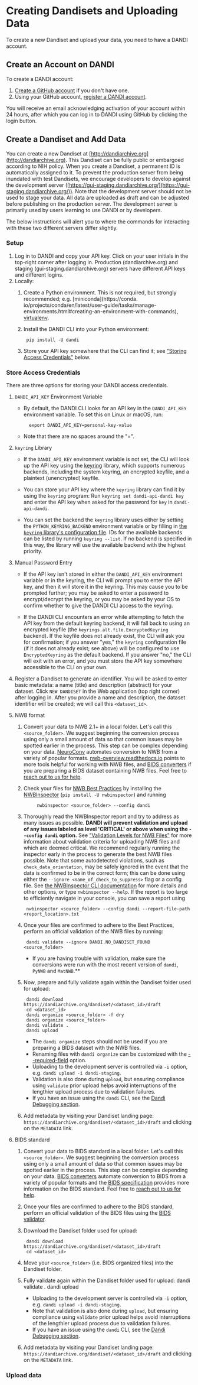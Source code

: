 # Creating Dandisets and Uploading Data

To create a new Dandiset and upload your data, you need to have a DANDI account.

## Create an Account on DANDI

To create a DANDI account:

1. [Create a GitHub account](https://github.com/) if you don't have one.
2. Using your GitHub account, [register a DANDI account](https://gui.dandiarchive.org/#/user/register).

You will receive an email acknowledging activation of your account within 24
hours, after which you can log in to DANDI using GitHub by clicking the login
button.

## Create a Dandiset and Add Data

You can create a new Dandiset at [http://dandiarchive.org](http://dandiarchive.org). This Dandiset can be fully 
public or embargoed 
according to NIH policy.
When you create a Dandiset, a permanent ID is automatically assigned to it.
To prevent the production server from being inundated with test Dandisets, we encourage developers to develop 
against the development server ([https://gui-staging.dandiarchive.org/](https://gui-staging.dandiarchive.org/)). Note 
that the development server
should not be used to stage your data. All data are uploaded as draft and can be adjusted before publishing on
the production server. The development server is primarily used by users learning to use DANDI or by developers.

The below instructions will alert you to where the commands for interacting with these 
two different servers differ slightly. 

### **Setup**

1. Log in to DANDI and copy your API key. Click on your user initials in the
    top-right corner after logging in. Production (dandiarchive.org) and staging (gui-staging.dandiarchive.org) servers 
      have different API keys and different logins.
1. Locally:
    1. Create a Python environment. This is not required, but strongly recommended; e.g. [miniconda](https://conda.
          io/projects/conda/en/latest/user-guide/tasks/manage-environments.html#creating-an-environment-with-commands),
         [virtualenv](https://docs.python.org/3/library/venv.html).
    2. Install the DANDI CLI into your Python environment:

            pip install -U dandi

    3. Store your API key somewhere that the CLI can find it; see ["Storing
          Access Credentials"](#store-access-credentials) below.

### **Store Access Credentials**

There are three options for storing your DANDI access credentials.

1. `DANDI_API_KEY` Environment Variable

    - By default, the DANDI CLI looks for an API key in the `DANDI_API_KEY`
      environment variable.  To set this on Linux or macOS, run:

            export DANDI_API_KEY=personal-key-value

    - Note that there are no spaces around the "=".

1. `keyring` Library
    - If the `DANDI_API_KEY` environment variable is not set, the CLI will look up the API
      key using the [keyring](https://github.com/jaraco/keyring) library, which
      supports numerous backends, including the system keyring, an encrypted keyfile,
      and a plaintext (unencrypted) keyfile.

    - You can store your API key where the `keyring` library can find it by using
      the `keyring` program: Run `keyring set dandi-api-dandi key` and enter the
      API key when asked for the password for `key` in `dandi-api-dandi`.

    - You can set the backend the `keyring` library uses either by setting the
      `PYTHON_KEYRING_BACKEND` environment variable or by filling in [the `keyring`
      library's configuration file](https://github.com/jaraco/keyring#configuring).
      IDs for the available backends can be listed by running `keyring --list`.  If
      no backend is specified in this way, the library will use the available
      backend with the highest priority.

1. Manual Password Entry
    - If the API key isn't stored in either the `DANDI_API_KEY` environment variable
      or in the keyring, the CLI will prompt you to enter the API key, and then it
      will store it in the keyring.  This may cause you to be prompted further; you
      may be asked to enter a password to encrypt/decrypt the keyring, or you may be
      asked by your OS to confirm whether to give the DANDI CLI access to the
      keyring.

    - If the DANDI CLI encounters an error while attempting to fetch the API key
      from the default keyring backend, it will fall back to using an encrypted
      keyfile (the `keyrings.alt.file.EncryptedKeyring` backend).  If the keyfile
      does not already exist, the CLI will ask you for confirmation; if you answer
      "yes," the `keyring` configuration file (if it does not already exist; see
      above) will be configured to use `EncryptedKeyring` as the default backend.
      If you answer "no," the CLI will exit with an error, and you must store the
      API key somewhere accessible to the CLI on your own.


1. Register a Dandiset to generate an identifier. You will be asked to enter
    basic metadata: a name (title) and description (abstract) for your dataset.
    Click `NEW DANDISET` in the Web application (top right corner) after logging in. 
    After you provide a name and description, the dataset identifier will be created; 
    we will call this `<dataset_id>`.

1. NWB format
    1. Convert your data to NWB 2.1+ in a local folder. Let's call this `<source_folder>`.
    We suggest beginning the conversion process using only a small amount of data so that common issues may be spotted earlier in the process.
    This step can be complex depending on your data.
    [NeuroConv](https://neuroconv.readthedocs.io/) automates
    conversion to NWB from a variety of popular formats.
	[nwb-overview.readthedocs.io](https://nwb-overview.readthedocs.io)
    points to more tools helpful for working with NWB files, and [BIDS
    converters](https://bids.neuroimaging.io/benefits.html#converters)
    if you are preparing a BIDS dataset containing NWB files.
    Feel free to [reach out to us for help](https://github.com/dandi/helpdesk/discussions).

    1. Check your files for [NWB Best Practices](https://nwbinspector.readthedocs.io/en/dev/best_practices/best_practices_index.html) by installing
    the [NWBInspector](https://nwbinspector.readthedocs.io/en/dev/user_guide/user_guide_index.html) (`pip install -U nwbinspector`) and running

                nwbinspector <source_folder> --config dandi

    1. Thoroughly read the NWBInspector report and try to address as many issues as possible. **DANDI will prevent validation and upload of any issues
    labeled as level 'CRITICAL' or above when using the `--config dandi` option.**
    See 
       ["Validation Levels for NWB Files"](./135_validation.md) for more information about validation criteria for 
       uploading NWB 
       files and which are deemed critical. We recommend regularly running the inspector early in the process to generate the best NWB files possible. 
    Note that some autodetected violations, such as `check_data_orientation`, may be safely ignored in the event 
       that the data is confirmed to be in the correct form; this can be done using either the `--ignore <name_of_check_to_suppress>` flag or a config file. See [the NWBInspector CLI documentation](https://nwbinspector.readthedocs.io/en/dev/user_guide/using_the_command_line_interface.html) for more details and other options, or type `nwbinspector --help`.
    If the report is too large to efficiently navigate in your console, you can save a report using

            nwbinspector <source_folder> --config dandi --report-file-path <report_location>.txt

    1. Once your files are confirmed to adhere to the Best Practices, perform an official validation of the NWB files by running:

            dandi validate --ignore DANDI.NO_DANDISET_FOUND <source_folder>
        
        - If you are having trouble with validation, make sure the conversions were run with the most recent version of `dandi`, `PyNWB` and `MatNWB`.**

    1. Now, prepare and fully validate again within the Dandiset folder used for upload:

            dandi download https://dandiarchive.org/dandiset/<dataset_id>/draft
            cd <dataset_id>
            dandi organize <source_folder> -f dry
            dandi organize <source_folder>
            dandi validate .
            dandi upload

        - The `dandi organize` steps should not be used if you are preparing a BIDS dataset with the NWB files.
        - Renaming files with `dandi organize` can be customized with the [--required-field](https://dandi.readthedocs.io/en/latest/cmdline/organize.html#cmdoption-required-field) option.
        - Uploading to the development server is controlled via `-i` option, e.g.
        `dandi upload -i dandi-staging`.
        - Validation is also done during `upload`, but ensuring compliance using `validate` prior upload helps avoid interruptions of the lengthier upload process due to validation failures.
        - If you have an issue using the `dandi` CLI, see the [Dandi Debugging section](./15_debugging.md).
    
    1. Add metadata by visiting your Dandiset landing page:
       `https://dandiarchive.org/dandiset/<dataset_id>/draft` and clicking on the `METADATA` link.

1. BIDS standard
    1. Convert your data to BIDS standard in a local folder. Let's call this `<source_folder>`.
    We suggest beginning the conversion process using only a small amount of data so that common issues may be spotted earlier in the process.
    This step can be complex depending on your data.
    [BIDS converters](https://bids.neuroimaging.io/benefits.html#converters)
    automate conversion to BIDS from a variety of popular formats and the [BIDS specification](https://bids-specification.readthedocs.io/) provides more information on the BIDS standard.
    Feel free to [reach out to us for help](https://github.com/dandi/helpdesk/discussions).

    1. Once your files are confirmed to adhere to the BIDS standard, perform an official validation of the BIDS files using the [BIDS validator](https://github.com/bids-standard/bids-validator).

    1. Download the Dandiset folder used for upload:

            dandi download https://dandiarchive.org/dandiset/<dataset_id>/draft
            cd <dataset_id>

    1. Move your `<source_folder>` (i.e. BIDS organized files) into the Dandiset folder.

    1. Fully validate again within the Dandiset folder used for upload:
            dandi validate .
            dandi upload

        - Uploading to the development server is controlled via `-i` option, e.g.
        `dandi upload -i dandi-staging`.
        - Note that validation is also done during `upload`, but ensuring compliance using `validate` prior upload helps avoid interruptions of the lengthier upload process due to validation failures.
        - If you have an issue using the `dandi` CLI, see the [Dandi Debugging section](./15_debugging.md).

    1. Add metadata by visiting your Dandiset landing page:
       `https://dandiarchive.org/dandiset/<dataset_id>/draft` and clicking on the `METADATA` link.

### **Upload data**

